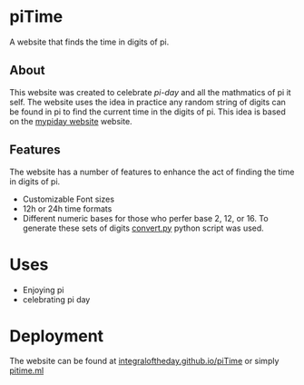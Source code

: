 # piTime
A website that finds the time in digits of pi. 

## About
This website was created to celebrate *pi-day* and all the mathmatics of pi it self. The website uses the idea in practice any random string of digits can be found in pi to find the current time in the digits of pi. This idea is based on the [mypiday website](http://www.mypiday.com/) website.

## Features
The website has a number of features to enhance the act of finding the time in digits of pi. 
* Customizable Font sizes 
* 12h or 24h time formats 
* Different numeric bases for those who perfer base 2, 12, or 16. To generate these sets of digits [convert.py](https://github.com/integraloftheday/piTime/blob/master/BaseConvertion/convert.py) python script was used.

# Uses 
* Enjoying pi 
* celebrating pi day 

# Deployment

The website can be found at [integraloftheday.github.io/piTime](http://integraloftheday.github.io/piTime) or simply [pitime.ml](http://www.pitime.ml)
